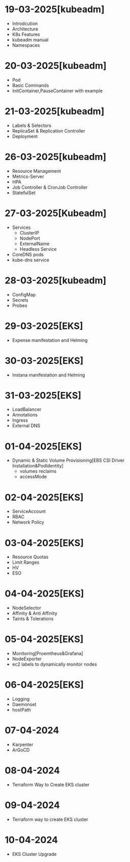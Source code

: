 # 19-03-2025[kubeadm]
- Introdcution
- Architecture
- K8s Features
- kubeadm manual
- Namespaces
# 20-03-2025[kubeadm]
- Pod
- Basic Commands
- InitContainer,PauseContainer with example
# 21-03-2025[kubeadm]
- Labels & Selectors
- ReplicaSet & Replication Controller
- Deployment
# 26-03-2025[kubeadm]
- Resource Management
- Metrics-Server
- HPA
- Job Controller & CronJob Controller
- StatefulSet
# 27-03-2025[Kubeadm]
- Services
  - ClusterIP
  - NodePort
  - ExternalName
  - Headless Service
- CoreDNS pods
- kube-dns service
# 28-03-2025[kubeadm]
- ConfigMap
- Secrets
- Probes
# 29-03-2025[EKS]
- Expense manifestation and Helming
# 30-03-2025[EKS]
- Instana manifestation and Helming
# 31-03-2025[EKS]
- LoadBalancer
- Annotations
- Ingress
- External DNS
# 01-04-2025[EKS]
- Dynamic & Static Volume Provisioning[EBS CSI Driver Installation&PodIdentity]
  - volumes reclaims
  - accessMode
# 02-04-2025[EKS]
- ServiceAccount
- RBAC
- Network Policy
# 03-04-2025[EKS]
- Resource Quotas
- Limit Ranges
- HV
- ESO
# 04-04-2025[EKS]
- NodeSelector
- Affinity & Anti Affinity
- Taints & Tolerations
# 05-04-2025[EKS]
- Monitoring[Proemtheus&Grafana]
- NodeExporter
- ec2 labels to dynamically monitor nodes
# 06-04-2025[EKS]
- Logging
- Daemonset
- hostPath
# 07-04-2024
- Karpenter
- ArGoCD
# 08-04-2024
- Terraform Way to Create EKS cluster
# 09-04-2024
- Terraform way to create EKS cluster
# 10-04-2024
- EKS Cluster Upgrade